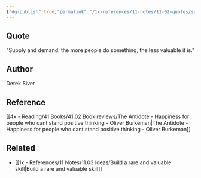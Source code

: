 ```yaml
---
{"dg-publish":true,"permalink":"/1x-references/11-notes/11-02-quotes/supply-and-demand-the-more-people-do-something-the-less-valuable-it-is-derek-siver/","title":"Supply and demand - the more people do something, the less valuable it is - Derek Siver","created":"2024-02-14T20:18:38.818+03:00","updated":"2024-02-14T20:18:38.818+03:00"}
---
```



## Quote
"Supply and demand: the more people do something, the less valuable it is."

## Author
Derek Siver

## Reference
[[4x - Reading/41 Books/41.02 Book reviews/The Antidote - Happiness for people who cant stand positive thinking - Oliver Burkeman\|The Antidote - Happiness for people who cant stand positive thinking - Oliver Burkeman]]

## Related
- [[1x - References/11 Notes/11.03 Ideas/Build a rare and valuable skill\|Build a rare and valuable skill]]